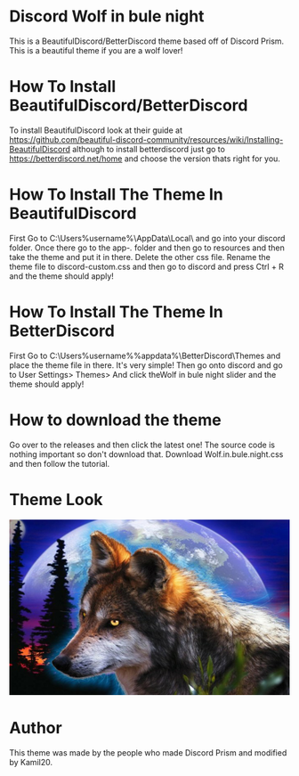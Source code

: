 # Discord Wolf in bule night
This is a BeautifulDiscord/BetterDiscord theme based off of Discord Prism. This is a beautiful theme if you are a wolf lover!

# How To Install BeautifulDiscord/BetterDiscord
To install BeautifulDiscord look at their guide at https://github.com/beautiful-discord-community/resources/wiki/Installing-BeautifulDiscord although to install betterdiscord just go to https://betterdiscord.net/home and choose the version thats right for you.

# How To Install The Theme In BeautifulDiscord
First Go to C:\Users\%username%\AppData\Local\ and go into your discord folder. Once there go to the app-*.* folder and then go to resources and then take the theme and put it in there. Delete the other css file. Rename the theme file to discord-custom.css and then go to discord and press Ctrl + R and the theme should apply!

# How To Install The Theme In BetterDiscord
First Go to C:\Users\%username%\%appdata%\BetterDiscord\Themes and place the theme file in there. It's very simple! Then go onto discord and go to User Settings> Themes> And click theWolf in bule night slider and the theme should apply!

# How to download the theme
Go over to the releases and then click the latest one! The source code is nothing important so don't download that. Download Wolf.in.bule.night.css and then follow the tutorial.

# Theme Look
![Wolf Theme Preview](https://github.com/kamil20/Discord-Wolf-Theme/blob/master/Fantasy-Wolf-Wallpaper-680x425.png)

# Author
This theme was made by the people who made Discord Prism and modified by Kamil20. 
